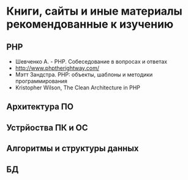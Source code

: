 # Книги, сайты и иные материалы рекомендованные к изучению

## PHP
- Шевченко А. - PHP. Собеседование в вопросах и ответах
- http://www.phptherightway.com/
- Мэтт Зандстра. PHP: объекты, шаблоны и методики программирования
- Kristopher Wilson, The Clean Architecture in PHP

## Архитектура ПО

## Устрйоства ПК и ОС

## Алгоритмы и структуры данных

## БД
